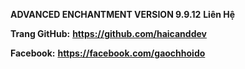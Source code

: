 **ADVANCED ENCHANTMENT VERSION 9.9.12**
__Liên Hệ__

**Trang GitHub:** __https://github.com/haicanddev__






**Facebook:** __https://facebook.com/gaochhoido__
